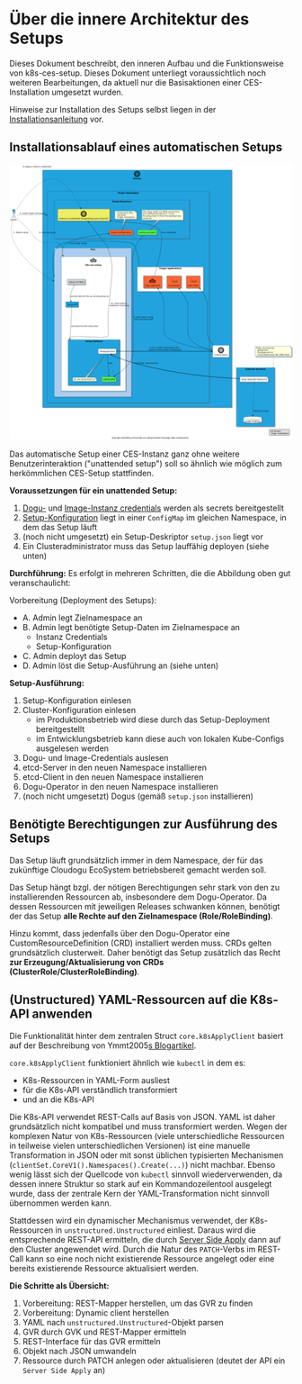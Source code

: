 # Über die innere Architektur des Setups

Dieses Dokument beschreibt, den inneren Aufbau und die Funktionsweise von k8s-ces-setup. Dieses Dokument unterliegt voraussichtlich noch weiteren Bearbeitungen, da aktuell nur die Basisaktionen einer CES-Installation umgesetzt wurden. 

Hinweise zur Installation des Setups selbst liegen in der [Installationsanleitung](../operations/installation_guide_de.md) vor.

## Installationsablauf eines automatischen Setups

![Grober Installationsablauf im Setup](../images/setup-installation-workflow-overview.png)

Das automatische Setup einer CES-Instanz ganz ohne weitere Benutzerinteraktion ("unattended setup") soll so ähnlich wie möglich zum herkömmlichen CES-Setup stattfinden.

**Voraussetzungen für ein unattended Setup:**
1. [Dogu-](https://github.com/cloudogu/k8s-dogu-operator/blob/develop/docs/operations/configuring_the_dogu_registry_de.md) und [Image-Instanz credentials](https://github.com/cloudogu/k8s-dogu-operator/blob/develop/docs/operations/configuring_the_docker_registry_de.md) werden als secrets bereitgestellt
2. [Setup-Konfiguration](../operations/configuration_guide_de.md) liegt in einer `ConfigMap` im gleichen Namespace, in dem das Setup läuft
3. (noch nicht umgesetzt) ein Setup-Deskriptor `setup.json` liegt vor
4. Ein Clusteradministrator muss das Setup lauffähig deployen (siehe unten)

**Durchführung:**
Es erfolgt in mehreren Schritten, die die Abbildung oben gut veranschaulicht:

Vorbereitung (Deployment des Setups):
- A. Admin legt Zielnamespace an
- B. Admin legt benötigte Setup-Daten im Zielnamespace an
  - Instanz Credentials
  - Setup-Konfiguration
- C. Admin deployt das Setup
- D. Admin löst die Setup-Ausführung an (siehe unten)

**Setup-Ausführung:**

1. Setup-Konfiguration einlesen
2. Cluster-Konfiguration einlesen
   - im Produktionsbetrieb wird diese durch das Setup-Deployment bereitgestellt
   - im Entwicklungsbetrieb kann diese auch von lokalen Kube-Configs ausgelesen werden
3. Dogu- und Image-Credentials auslesen
4. etcd-Server in den neuen Namespace installieren
5. etcd-Client in den neuen Namespace installieren
6. Dogu-Operator in den neuen Namespace installieren
7. (noch nicht umgesetzt) Dogus (gemäß `setup.json` installieren)

## Benötigte Berechtigungen zur Ausführung des Setups

Das Setup läuft grundsätzlich immer in dem Namespace, der für das zukünftige Cloudogu EcoSystem betriebsbereit gemacht werden soll.

Das Setup hängt bzgl. der nötigen Berechtigungen sehr stark von den zu installierenden Ressourcen ab, insbesondere dem Dogu-Operator. Da dessen Ressourcen mit jeweiligen Releases schwanken können, benötigt der das Setup **alle Rechte auf den Zielnamespace (Role/RoleBinding)**.

Hinzu kommt, dass jedenfalls über den Dogu-Operator eine CustomResourceDefinition (CRD) installiert werden muss. CRDs gelten  grundsätzlich clusterweit. Daher benötigt das Setup zusätzlich das Recht **zur Erzeugung/Aktualisierung von CRDs (ClusterRole/ClusterRoleBinding)**.

## (Unstructured) YAML-Ressourcen auf die K8s-API anwenden

Die Funktionalität hinter dem zentralen Struct `core.k8sApplyClient` basiert auf der Beschreibung von Ymmt2005[s Blogartikel](https://ymmt2005.hatenablog.com/entry/2020/04/14/An_example_of_using_dynamic_client_of_k8s.io/client-go#Mapping-between-GVK-and-GVR).

`core.k8sApplyClient` funktioniert ähnlich wie `kubectl` in dem es:
- K8s-Ressourcen in YAML-Form ausliest
- für die K8s-API verständlich transformiert
- und an die K8s-API

Die K8s-API verwendet REST-Calls auf Basis von JSON. YAML ist daher grundsätzlich nicht kompatibel und muss transformiert werden. Wegen der komplexen Natur von K8s-Ressourcen (viele unterschiedliche Ressourcen in teilweise vielen unterschiedlichen Versionen) ist eine manuelle Transformation in JSON oder mit sonst üblichen typisierten Mechanismen (`clientSet.CoreV1().Namespaces().Create(...)`) nicht machbar. Ebenso wenig lässt sich der Quellcode von `kubectl` sinnvoll wiederverwenden, da dessen innere Struktur so stark auf ein Kommandozeilentool ausgelegt wurde, dass der zentrale Kern der YAML-Transformation nicht sinnvoll übernommen werden kann.

Stattdessen wird ein dynamischer Mechanismus verwendet, der K8s-Ressourcen in `unstructured.Unstructured` einliest. Daraus wird die entsprechende REST-API ermitteln, die durch [Server Side Apply](https://kubernetes.io/docs/reference/using-api/api-concepts/#server-side-apply) dann auf den Cluster angewendet wird. Durch die Natur des `PATCH`-Verbs im REST-Call kann so eine noch nicht existierende Ressource angelegt oder eine bereits existierende Ressource aktualisiert werden.

**Die Schritte als Übersicht:**

1. Vorbereitung: REST-Mapper herstellen, um das GVR zu finden
2. Vorbereitung: Dynamic client herstellen
3. YAML nach `unstructured.Unstructured`-Objekt parsen
4. GVR durch GVK und REST-Mapper ermitteln
5. REST-Interface für das GVR ermitteln
6. Objekt nach JSON umwandeln
7. Ressource durch PATCH anlegen oder aktualisieren (deutet der API ein `Server Side Apply` an)
